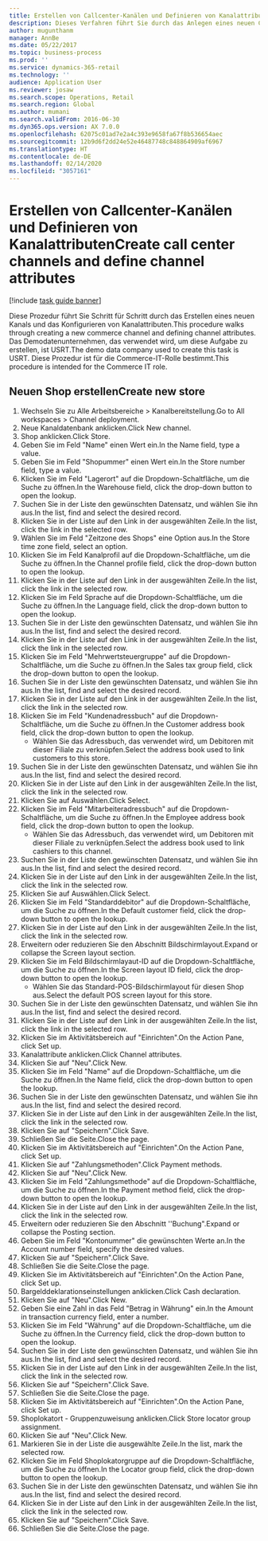```yaml
---
title: Erstellen von Callcenter-Kanälen und Definieren von Kanalattributen
description: Dieses Verfahren führt Sie durch das Anlegen eines neuen Channels und das Definieren von Channel-Attributen.
author: mugunthanm
manager: AnnBe
ms.date: 05/22/2017
ms.topic: business-process
ms.prod: ''
ms.service: dynamics-365-retail
ms.technology: ''
audience: Application User
ms.reviewer: josaw
ms.search.scope: Operations, Retail
ms.search.region: Global
ms.author: mumani
ms.search.validFrom: 2016-06-30
ms.dyn365.ops.version: AX 7.0.0
ms.openlocfilehash: 62075c01ad7e2a4c393e9658fa67f8b536654aec
ms.sourcegitcommit: 12b9d6f2dd24e52e46487748c848864909af6967
ms.translationtype: HT
ms.contentlocale: de-DE
ms.lasthandoff: 02/14/2020
ms.locfileid: "3057161"
---
```

# <a name="create-call-center-channels-and-define-channel-attributes"></a><span data-ttu-id="4cffc-103">Erstellen von Callcenter-Kanälen und Definieren von Kanalattributen</span><span class="sxs-lookup"><span data-stu-id="4cffc-103">Create call center channels and define channel attributes</span></span>

[!include [task guide banner](../includes/task-guide-banner.md)]

<span data-ttu-id="4cffc-104">Diese Prozedur führt Sie Schritt für Schritt durch das Erstellen eines neuen Kanals und das Konfigurieren von Kanalattributen.</span><span class="sxs-lookup"><span data-stu-id="4cffc-104">This procedure walks through creating a new commerce channel and defining channel attributes.</span></span> <span data-ttu-id="4cffc-105">Das Demodatenunternehmen, das verwendet wird, um diese Aufgabe zu erstellen, ist USRT.</span><span class="sxs-lookup"><span data-stu-id="4cffc-105">The demo data company used to create this task is USRT.</span></span> <span data-ttu-id="4cffc-106">Diese Prozedur ist für die Commerce-IT-Rolle bestimmt.</span><span class="sxs-lookup"><span data-stu-id="4cffc-106">This procedure is intended for the Commerce IT role.</span></span>


## <a name="create-new-store"></a><span data-ttu-id="4cffc-107">Neuen Shop erstellen</span><span class="sxs-lookup"><span data-stu-id="4cffc-107">Create new store</span></span>
1. <span data-ttu-id="4cffc-108">Wechseln Sie zu Alle Arbeitsbereiche > Kanalbereitstellung.</span><span class="sxs-lookup"><span data-stu-id="4cffc-108">Go to All workspaces > Channel deployment.</span></span>
2. <span data-ttu-id="4cffc-109">Neue Kanaldatenbank anklicken.</span><span class="sxs-lookup"><span data-stu-id="4cffc-109">Click New channel.</span></span>
3. <span data-ttu-id="4cffc-110">Shop anklicken.</span><span class="sxs-lookup"><span data-stu-id="4cffc-110">Click Store.</span></span>
4. <span data-ttu-id="4cffc-111">Geben Sie im Feld "Name" einen Wert ein.</span><span class="sxs-lookup"><span data-stu-id="4cffc-111">In the Name field, type a value.</span></span>
5. <span data-ttu-id="4cffc-112">Geben Sie im Feld "Shopummer" einen Wert ein.</span><span class="sxs-lookup"><span data-stu-id="4cffc-112">In the Store number field, type a value.</span></span>
6. <span data-ttu-id="4cffc-113">Klicken Sie im Feld "Lagerort" auf die Dropdown-Schaltfläche, um die Suche zu öffnen.</span><span class="sxs-lookup"><span data-stu-id="4cffc-113">In the Warehouse field, click the drop-down button to open the lookup.</span></span>
7. <span data-ttu-id="4cffc-114">Suchen Sie in der Liste den gewünschten Datensatz, und wählen Sie ihn aus.</span><span class="sxs-lookup"><span data-stu-id="4cffc-114">In the list, find and select the desired record.</span></span>
8. <span data-ttu-id="4cffc-115">Klicken Sie in der Liste auf den Link in der ausgewählten Zeile.</span><span class="sxs-lookup"><span data-stu-id="4cffc-115">In the list, click the link in the selected row.</span></span>
9. <span data-ttu-id="4cffc-116">Wählen Sie im Feld "Zeitzone des Shops" eine Option aus.</span><span class="sxs-lookup"><span data-stu-id="4cffc-116">In the Store time zone field, select an option.</span></span>
10. <span data-ttu-id="4cffc-117">Klicken Sie im Feld Kanalprofil auf die Dropdown-Schaltfläche, um die Suche zu öffnen.</span><span class="sxs-lookup"><span data-stu-id="4cffc-117">In the Channel profile field, click the drop-down button to open the lookup.</span></span>
11. <span data-ttu-id="4cffc-118">Klicken Sie in der Liste auf den Link in der ausgewählten Zeile.</span><span class="sxs-lookup"><span data-stu-id="4cffc-118">In the list, click the link in the selected row.</span></span>
12. <span data-ttu-id="4cffc-119">Klicken Sie im Feld Sprache auf die Dropdown-Schaltfläche, um die Suche zu öffnen.</span><span class="sxs-lookup"><span data-stu-id="4cffc-119">In the Language field, click the drop-down button to open the lookup.</span></span>
13. <span data-ttu-id="4cffc-120">Suchen Sie in der Liste den gewünschten Datensatz, und wählen Sie ihn aus.</span><span class="sxs-lookup"><span data-stu-id="4cffc-120">In the list, find and select the desired record.</span></span>
14. <span data-ttu-id="4cffc-121">Klicken Sie in der Liste auf den Link in der ausgewählten Zeile.</span><span class="sxs-lookup"><span data-stu-id="4cffc-121">In the list, click the link in the selected row.</span></span>
15. <span data-ttu-id="4cffc-122">Klicken Sie im Feld "Mehrwertsteuergruppe" auf die Dropdown-Schaltfläche, um die Suche zu öffnen.</span><span class="sxs-lookup"><span data-stu-id="4cffc-122">In the Sales tax group field, click the drop-down button to open the lookup.</span></span>
16. <span data-ttu-id="4cffc-123">Suchen Sie in der Liste den gewünschten Datensatz, und wählen Sie ihn aus.</span><span class="sxs-lookup"><span data-stu-id="4cffc-123">In the list, find and select the desired record.</span></span>
17. <span data-ttu-id="4cffc-124">Klicken Sie in der Liste auf den Link in der ausgewählten Zeile.</span><span class="sxs-lookup"><span data-stu-id="4cffc-124">In the list, click the link in the selected row.</span></span>
18. <span data-ttu-id="4cffc-125">Klicken Sie im Feld "Kundenadressbuch" auf die Dropdown-Schaltfläche, um die Suche zu öffnen.</span><span class="sxs-lookup"><span data-stu-id="4cffc-125">In the Customer address book field, click the drop-down button to open the lookup.</span></span>
    * <span data-ttu-id="4cffc-126">Wählen Sie das Adressbuch, das verwendet wird, um Debitoren mit dieser Filiale zu verknüpfen.</span><span class="sxs-lookup"><span data-stu-id="4cffc-126">Select the address book used to link customers to this store.</span></span>  
19. <span data-ttu-id="4cffc-127">Suchen Sie in der Liste den gewünschten Datensatz, und wählen Sie ihn aus.</span><span class="sxs-lookup"><span data-stu-id="4cffc-127">In the list, find and select the desired record.</span></span>
20. <span data-ttu-id="4cffc-128">Klicken Sie in der Liste auf den Link in der ausgewählten Zeile.</span><span class="sxs-lookup"><span data-stu-id="4cffc-128">In the list, click the link in the selected row.</span></span>
21. <span data-ttu-id="4cffc-129">Klicken Sie auf Auswählen.</span><span class="sxs-lookup"><span data-stu-id="4cffc-129">Click Select.</span></span>
22. <span data-ttu-id="4cffc-130">Klicken Sie im Feld "Mitarbeiteradressbuch" auf die Dropdown-Schaltfläche, um die Suche zu öffnen.</span><span class="sxs-lookup"><span data-stu-id="4cffc-130">In the Employee address book field, click the drop-down button to open the lookup.</span></span>
    * <span data-ttu-id="4cffc-131">Wählen Sie das Adressbuch, das verwendet wird, um Debitoren mit dieser Filiale zu verknüpfen.</span><span class="sxs-lookup"><span data-stu-id="4cffc-131">Select the address book used to link cashiers to this channel.</span></span>  
23. <span data-ttu-id="4cffc-132">Suchen Sie in der Liste den gewünschten Datensatz, und wählen Sie ihn aus.</span><span class="sxs-lookup"><span data-stu-id="4cffc-132">In the list, find and select the desired record.</span></span>
24. <span data-ttu-id="4cffc-133">Klicken Sie in der Liste auf den Link in der ausgewählten Zeile.</span><span class="sxs-lookup"><span data-stu-id="4cffc-133">In the list, click the link in the selected row.</span></span>
25. <span data-ttu-id="4cffc-134">Klicken Sie auf Auswählen.</span><span class="sxs-lookup"><span data-stu-id="4cffc-134">Click Select.</span></span>
26. <span data-ttu-id="4cffc-135">Klicken Sie im Feld "Standarddebitor" auf die Dropdown-Schaltfläche, um die Suche zu öffnen.</span><span class="sxs-lookup"><span data-stu-id="4cffc-135">In the Default customer field, click the drop-down button to open the lookup.</span></span>
27. <span data-ttu-id="4cffc-136">Klicken Sie in der Liste auf den Link in der ausgewählten Zeile.</span><span class="sxs-lookup"><span data-stu-id="4cffc-136">In the list, click the link in the selected row.</span></span>
28. <span data-ttu-id="4cffc-137">Erweitern oder reduzieren Sie den Abschnitt Bildschirmlayout.</span><span class="sxs-lookup"><span data-stu-id="4cffc-137">Expand or collapse the Screen layout section.</span></span>
29. <span data-ttu-id="4cffc-138">Klicken Sie im Feld Bildschirmlayaut-ID auf die Dropdown-Schaltfläche, um die Suche zu öffnen.</span><span class="sxs-lookup"><span data-stu-id="4cffc-138">In the Screen layout ID field, click the drop-down button to open the lookup.</span></span>
    * <span data-ttu-id="4cffc-139">Wählen Sie das Standard-POS-Bildschirmlayout für diesen Shop aus.</span><span class="sxs-lookup"><span data-stu-id="4cffc-139">Select the default POS screen layout for this store.</span></span>  
30. <span data-ttu-id="4cffc-140">Suchen Sie in der Liste den gewünschten Datensatz, und wählen Sie ihn aus.</span><span class="sxs-lookup"><span data-stu-id="4cffc-140">In the list, find and select the desired record.</span></span>
31. <span data-ttu-id="4cffc-141">Klicken Sie in der Liste auf den Link in der ausgewählten Zeile.</span><span class="sxs-lookup"><span data-stu-id="4cffc-141">In the list, click the link in the selected row.</span></span>
32. <span data-ttu-id="4cffc-142">Klicken Sie im Aktivitätsbereich auf "Einrichten".</span><span class="sxs-lookup"><span data-stu-id="4cffc-142">On the Action Pane, click Set up.</span></span>
33. <span data-ttu-id="4cffc-143">Kanalattribute anklicken.</span><span class="sxs-lookup"><span data-stu-id="4cffc-143">Click Channel attributes.</span></span>
34. <span data-ttu-id="4cffc-144">Klicken Sie auf "Neu".</span><span class="sxs-lookup"><span data-stu-id="4cffc-144">Click New.</span></span>
35. <span data-ttu-id="4cffc-145">Klicken Sie im Feld "Name" auf die Dropdown-Schaltfläche, um die Suche zu öffnen.</span><span class="sxs-lookup"><span data-stu-id="4cffc-145">In the Name field, click the drop-down button to open the lookup.</span></span>
36. <span data-ttu-id="4cffc-146">Suchen Sie in der Liste den gewünschten Datensatz, und wählen Sie ihn aus.</span><span class="sxs-lookup"><span data-stu-id="4cffc-146">In the list, find and select the desired record.</span></span>
37. <span data-ttu-id="4cffc-147">Klicken Sie in der Liste auf den Link in der ausgewählten Zeile.</span><span class="sxs-lookup"><span data-stu-id="4cffc-147">In the list, click the link in the selected row.</span></span>
38. <span data-ttu-id="4cffc-148">Klicken Sie auf "Speichern".</span><span class="sxs-lookup"><span data-stu-id="4cffc-148">Click Save.</span></span>
39. <span data-ttu-id="4cffc-149">Schließen Sie die Seite.</span><span class="sxs-lookup"><span data-stu-id="4cffc-149">Close the page.</span></span>
40. <span data-ttu-id="4cffc-150">Klicken Sie im Aktivitätsbereich auf "Einrichten".</span><span class="sxs-lookup"><span data-stu-id="4cffc-150">On the Action Pane, click Set up.</span></span>
41. <span data-ttu-id="4cffc-151">Klicken Sie auf "Zahlungsmethoden".</span><span class="sxs-lookup"><span data-stu-id="4cffc-151">Click Payment methods.</span></span>
42. <span data-ttu-id="4cffc-152">Klicken Sie auf "Neu".</span><span class="sxs-lookup"><span data-stu-id="4cffc-152">Click New.</span></span>
43. <span data-ttu-id="4cffc-153">Klicken Sie im Feld "Zahlungsmethode" auf die Dropdown-Schaltfläche, um die Suche zu öffnen.</span><span class="sxs-lookup"><span data-stu-id="4cffc-153">In the Payment method field, click the drop-down button to open the lookup.</span></span>
44. <span data-ttu-id="4cffc-154">Klicken Sie in der Liste auf den Link in der ausgewählten Zeile.</span><span class="sxs-lookup"><span data-stu-id="4cffc-154">In the list, click the link in the selected row.</span></span>
45. <span data-ttu-id="4cffc-155">Erweitern oder reduzieren Sie den Abschnitt ''Buchung".</span><span class="sxs-lookup"><span data-stu-id="4cffc-155">Expand or collapse the Posting section.</span></span>
46. <span data-ttu-id="4cffc-156">Geben Sie im Feld "Kontonummer" die gewünschten Werte an.</span><span class="sxs-lookup"><span data-stu-id="4cffc-156">In the Account number field, specify the desired values.</span></span>
47. <span data-ttu-id="4cffc-157">Klicken Sie auf "Speichern".</span><span class="sxs-lookup"><span data-stu-id="4cffc-157">Click Save.</span></span>
48. <span data-ttu-id="4cffc-158">Schließen Sie die Seite.</span><span class="sxs-lookup"><span data-stu-id="4cffc-158">Close the page.</span></span>
49. <span data-ttu-id="4cffc-159">Klicken Sie im Aktivitätsbereich auf "Einrichten".</span><span class="sxs-lookup"><span data-stu-id="4cffc-159">On the Action Pane, click Set up.</span></span>
50. <span data-ttu-id="4cffc-160">Bargelddeklarationseinstellungen anklicken.</span><span class="sxs-lookup"><span data-stu-id="4cffc-160">Click Cash declaration.</span></span>
51. <span data-ttu-id="4cffc-161">Klicken Sie auf "Neu".</span><span class="sxs-lookup"><span data-stu-id="4cffc-161">Click New.</span></span>
52. <span data-ttu-id="4cffc-162">Geben Sie eine Zahl in das Feld "Betrag in Währung" ein.</span><span class="sxs-lookup"><span data-stu-id="4cffc-162">In the Amount in transaction currency field, enter a number.</span></span>
53. <span data-ttu-id="4cffc-163">Klicken Sie im Feld "Währung" auf die Dropdown-Schaltfläche, um die Suche zu öffnen.</span><span class="sxs-lookup"><span data-stu-id="4cffc-163">In the Currency field, click the drop-down button to open the lookup.</span></span>
54. <span data-ttu-id="4cffc-164">Suchen Sie in der Liste den gewünschten Datensatz, und wählen Sie ihn aus.</span><span class="sxs-lookup"><span data-stu-id="4cffc-164">In the list, find and select the desired record.</span></span>
55. <span data-ttu-id="4cffc-165">Klicken Sie in der Liste auf den Link in der ausgewählten Zeile.</span><span class="sxs-lookup"><span data-stu-id="4cffc-165">In the list, click the link in the selected row.</span></span>
56. <span data-ttu-id="4cffc-166">Klicken Sie auf "Speichern".</span><span class="sxs-lookup"><span data-stu-id="4cffc-166">Click Save.</span></span>
57. <span data-ttu-id="4cffc-167">Schließen Sie die Seite.</span><span class="sxs-lookup"><span data-stu-id="4cffc-167">Close the page.</span></span>
58. <span data-ttu-id="4cffc-168">Klicken Sie im Aktivitätsbereich auf "Einrichten".</span><span class="sxs-lookup"><span data-stu-id="4cffc-168">On the Action Pane, click Set up.</span></span>
59. <span data-ttu-id="4cffc-169">Shoplokatort - Gruppenzuweisung anklicken.</span><span class="sxs-lookup"><span data-stu-id="4cffc-169">Click Store locator group assignment.</span></span>
60. <span data-ttu-id="4cffc-170">Klicken Sie auf "Neu".</span><span class="sxs-lookup"><span data-stu-id="4cffc-170">Click New.</span></span>
61. <span data-ttu-id="4cffc-171">Markieren Sie in der Liste die ausgewählte Zeile.</span><span class="sxs-lookup"><span data-stu-id="4cffc-171">In the list, mark the selected row.</span></span>
62. <span data-ttu-id="4cffc-172">Klicken Sie im Feld Shoplokatorgruppe auf die Dropdown-Schaltfläche, um die Suche zu öffnen.</span><span class="sxs-lookup"><span data-stu-id="4cffc-172">In the Locator group field, click the drop-down button to open the lookup.</span></span>
63. <span data-ttu-id="4cffc-173">Suchen Sie in der Liste den gewünschten Datensatz, und wählen Sie ihn aus.</span><span class="sxs-lookup"><span data-stu-id="4cffc-173">In the list, find and select the desired record.</span></span>
64. <span data-ttu-id="4cffc-174">Klicken Sie in der Liste auf den Link in der ausgewählten Zeile.</span><span class="sxs-lookup"><span data-stu-id="4cffc-174">In the list, click the link in the selected row.</span></span>
65. <span data-ttu-id="4cffc-175">Klicken Sie auf "Speichern".</span><span class="sxs-lookup"><span data-stu-id="4cffc-175">Click Save.</span></span>
66. <span data-ttu-id="4cffc-176">Schließen Sie die Seite.</span><span class="sxs-lookup"><span data-stu-id="4cffc-176">Close the page.</span></span>

